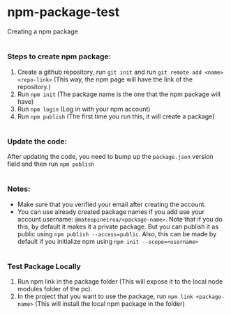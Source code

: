 # npm-package-test
Creating a npm package
#

### Steps to create npm package:

1) Create a github repository, run `git init` and run `git remote add <name> <repo-link>` (This way, the npm page will have the link of the repository.)
2) Run `npm init` (The package name is the one that the npm package will have)
3) Run `npm login` (Log in with your npm account)
4) Run `npm publish` (The first time you run this, it will create a package)
#
### Update the code: 
  After updating the code, you need to bump up the `package.json` version field and then run `npm publish`
#
### Notes: 
  - Make sure that you verified your email after creating the account.
  - You can use already created package names if you add use your account username: `@mateopineiroa/<package-name>`. Note that if you do this, by default it makes it a private package. But you can publish it as public using `npm publish --access=public`. Also, this can be made by default if you initialize npm using `npm init --scope=<username>`
#
### Test Package Locally
1) Run npm link in the package folder (This will expose it to the local node modules folder of the pc).
2) In the project that you want to use the package, run `npm link <package-name>` (This will install the local npm package in the folder)
